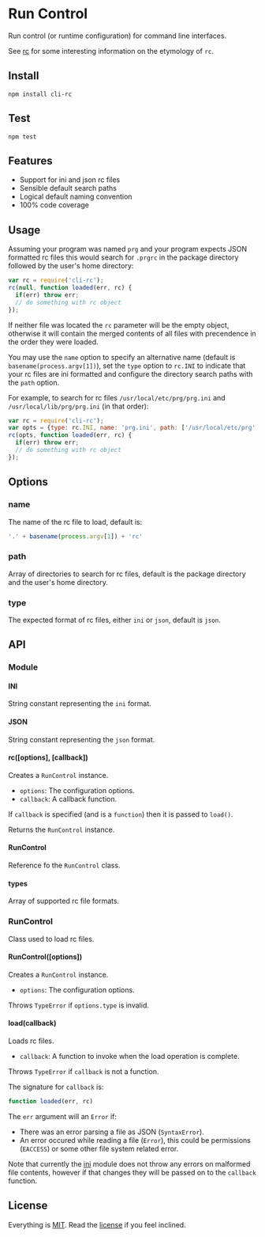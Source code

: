 # Run Control

Run control (or runtime configuration) for command line interfaces.

See [rc][rc] for some interesting information on the etymology of `rc`.

## Install

```
npm install cli-rc
```

## Test

```
npm test
```

## Features

* Support for ini and json rc files
* Sensible default search paths
* Logical default naming convention
* 100% code coverage

## Usage

Assuming your program was named `prg` and your program expects JSON formatted rc files this would search for `.prgrc` in the package directory followed by the user's home directory:

```javascript
var rc = require('cli-rc');
rc(null, function loaded(err, rc) {
  if(err) throw err;
  // do something with rc object
});
```

If neither file was located the `rc` parameter will be the empty object, otherwise it will contain the merged contents of all files with precendence in the order they were loaded.

You may use the `name` option to specify an alternative name (default is `basename(process.argv[1])`), set the `type` option to `rc.INI` to indicate that your rc files are ini formatted and configure the directory search paths with the `path` option.

For example, to search for rc files `/usr/local/etc/prg/prg.ini` and `/usr/local/lib/prg/prg.ini` (in that order):

```javascript
var rc = require('cli-rc');
var opts = {type: rc.INI, name: 'prg.ini', path: ['/usr/local/etc/prg', '/usr/local/lib/prg']};
rc(opts, function loaded(err, rc) {
  if(err) throw err;
  // do something with rc object
});
```

## Options

### name

The name of the rc file to load, default is:

```javascript
'.' + basename(process.argv[1]) + 'rc'
```

### path

Array of directories to search for rc files, default is the package directory and the user's home directory.

### type

The expected format of rc files, either `ini` or `json`, default is `json`.

## API

### Module

#### INI

String constant representing the `ini` format.

#### JSON

String constant representing the `json` format.

#### rc([options], [callback])

Creates a `RunControl` instance.

* `options`: The configuration options.
* `callback`: A callback function.

If `callback` is specified (and is a `function`) then it is passed to `load()`.

Returns the `RunControl` instance.

#### RunControl

Reference fo the `RunControl` class.

#### types

Array of supported rc file formats.

### RunControl

Class used to load rc files.

#### RunControl([options])

Creates a `RunControl` instance.

* `options`: The configuration options.

Throws `TypeError` if `options.type` is invalid.

#### load(callback)

Loads rc files.

* `callback`: A function to invoke when the load operation is complete.

Throws `TypeError` if `callback` is not a function.

The signature for `callback` is:

```javascript
function loaded(err, rc)
```

The `err` argument will an `Error` if:

* There was an error parsing a file as JSON (`SyntaxError`).
* An error occured while reading a file (`Error`), this could be permissions (`EACCESS`) or some other file system related error.

Note that currently the [ini][ini] module does not throw any errors on malformed file contents, however if that changes they will be passed on to the `callback` function.

## License

Everything is [MIT](http://en.wikipedia.org/wiki/MIT_License). Read the [license](/LICENSE) if you feel inclined.

[rc]: http://en.wikipedia.org/wiki/Run_Commands
[ini]: https://github.com/isaacs/ini
